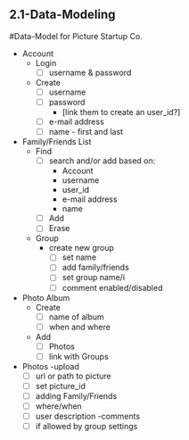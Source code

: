 ## 2.1-Data-Modeling
#Data-Model for Picture Startup Co.

- Account
  - Login
    - [ ] username & password
  - Create
    - [ ] username
    - [ ] password
        - [link them to create an user_id?]
    - [ ] e-mail address
    - [ ] name - first and last

- Family/Friends List
  - Find
    - [ ] search and/or add based on:
      - Account
      - username
      - user_id
      - e-mail address
      - name
    - [ ] Add 
    - [ ] Erase
  -  Group
      - create new group
        - [ ] set name
        - [ ] add family/friends
        - [ ] set group name/i
        - [ ] comment enabled/disabled
- Photo Album
  - Create
    - [ ] name of album
    - [ ] when and where
  - Add
    - [ ] Photos
    - [ ] link with Groups

- Photos
  -upload
    - [ ] url or path to picture
    - [ ] set picture_id
    - [ ] adding Family/Friends 
    - [ ] where/when
    - [ ] user description
  -comments
    - [ ] if allowed by group settings
